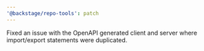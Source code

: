 ```yaml
---
'@backstage/repo-tools': patch
---
```


Fixed an issue with the OpenAPI generated client and server where import/export statements were duplicated.
